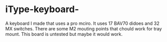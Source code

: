 # iType-keyboard-
A keyboard I made that uses a pro mciro. 
It uses 17 BAV70 didoes and 32 MX switches. 
There are some M2 mouting points that chould work for tray mount. 
This board is untested but maybe it would work. 
